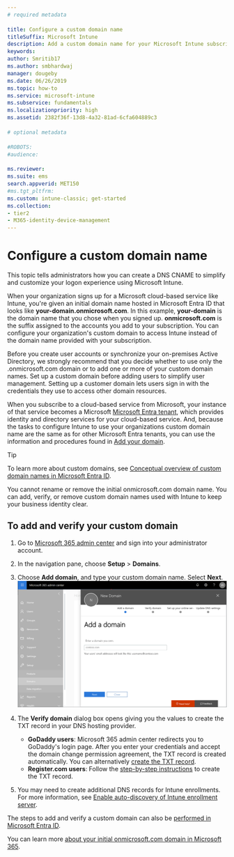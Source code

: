 ```yaml
---
# required metadata

title: Configure a custom domain name
titleSuffix: Microsoft Intune
description: Add a custom domain name for your Microsoft Intune subscription
keywords:
author: Smritib17
ms.author: smbhardwaj
manager: dougeby
ms.date: 06/26/2019
ms.topic: how-to
ms.service: microsoft-intune
ms.subservice: fundamentals
ms.localizationpriority: high
ms.assetid: 2382f36f-13d8-4a32-81ad-6cfa604889c3

# optional metadata

#ROBOTS:
#audience:

ms.reviewer:
ms.suite: ems
search.appverid: MET150
#ms.tgt_pltfrm:
ms.custom: intune-classic; get-started
ms.collection:
- tier2
- M365-identity-device-management
---
```



# Configure a custom domain name

This topic tells administrators how you can create a DNS CNAME to simplify and customize your logon experience using Microsoft Intune.

When your organization signs up for a Microsoft cloud-based service like Intune, you're given an initial domain name hosted in Microsoft Entra ID that looks like **your-domain.onmicrosoft.com**. In this example, **your-domain** is the domain name that you chose when you signed up. **onmicrosoft.com** is the suffix assigned to the accounts you add to your subscription. You can configure your organization's custom domain to access Intune instead of the domain name provided with your subscription.

Before you create user accounts or synchronize your on-premises Active Directory, we strongly recommend that you decide whether to use only the .onmicrosoft.com domain or to add one or more of your custom domain names. Set up a custom domain before adding users to simplify user management. Setting up a customer domain lets users sign in with the credentials they use to access other domain resources.

When you subscribe to a cloud-based service from Microsoft, your instance of that service becomes a Microsoft  [Microsoft Entra tenant](/previous-versions/azure/azure-services/jj573650(v=azure.100)#BKMK_WhatIsAnAzureADTenant), which provides identity and directory services for your cloud-based service. And, because the tasks to configure Intune to use your organizations custom domain name are the same as for other Microsoft Entra tenants, you can use the information and procedures found in [Add your domain](/azure/active-directory/fundamentals/add-custom-domain).

> [!TIP]
> To learn more about custom domains, see [Conceptual overview of custom domain names in Microsoft Entra ID](/azure/active-directory/users-groups-roles/domains-manage).

You cannot rename or remove the initial onmicrosoft.com domain name. You can add, verify, or remove custom domain names used with Intune to keep your business identity clear.

## To add and verify your custom domain

1. Go to [Microsoft 365 admin center](https://admin.microsoft.com/) and sign into your administrator account.

2. In the navigation pane, choose **Setup** &gt; **Domains**.

3. Choose **Add domain**, and type your custom domain name. Select **Next**.
   ![Screenshot of Microsoft 365 admin center with Settings > Domains selected and a new domain name being added](./media/custom-domain-name-configure/domain-custom-add.png)
4. The **Verify domain** dialog box opens giving you the values to create the TXT record in your DNS hosting provider.
    - **GoDaddy users**: Microsoft 365 admin center redirects you to GoDaddy's login page. After you enter your credentials and accept the domain change permission agreement, the TXT record is created automatically. You can alternatively [create the TXT record](https://support.office.com/article/Create-DNS-records-at-GoDaddy-for-Office-365-f40a9185-b6d5-4a80-bb31-aa3bb0cab48a).
    - **Register.com users**: Follow the [step-by-step instructions](https://support.office.com/article/Create-DNS-records-at-Register-com-for-Office-365-55bd8c38-3316-48ae-a368-4959b2c1684e#BKMK_verify) to create the TXT record.
5. You may need to create additional DNS records for Intune enrollments. For more information, see [Enable auto-discovery of Intune enrollment server](../enrollment/windows-enrollment-create-cname.md).  

The steps to add and verify a custom domain can also be [performed in Microsoft Entra ID](/azure/active-directory/fundamentals/add-custom-domain).

You can learn more [about your initial onmicrosoft.com domain in Microsoft 365](https://support.office.com/article/About-your-initial-onmicrosoft-com-domain-in-Office-365-B9FC3018-8844-43F3-8DB1-1B3A8E9CFD5A).  
